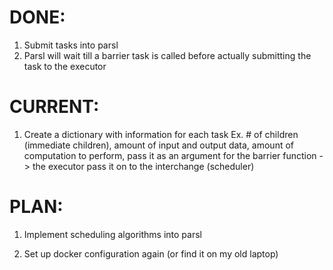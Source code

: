 # DONE:

1) Submit tasks into parsl
2) Parsl will wait till a barrier task is called before actually submitting the task to the executor


# CURRENT:

1) Create a dictionary with information for each task Ex. # of children (immediate children), amount of input and output data, amount of computation to perform, pass it as an argument for the barrier function -> the executor pass it on to the interchange (scheduler)

# PLAN:
1) Implement scheduling algorithms into parsl

2) Set up docker configuration again (or find it on my old laptop)